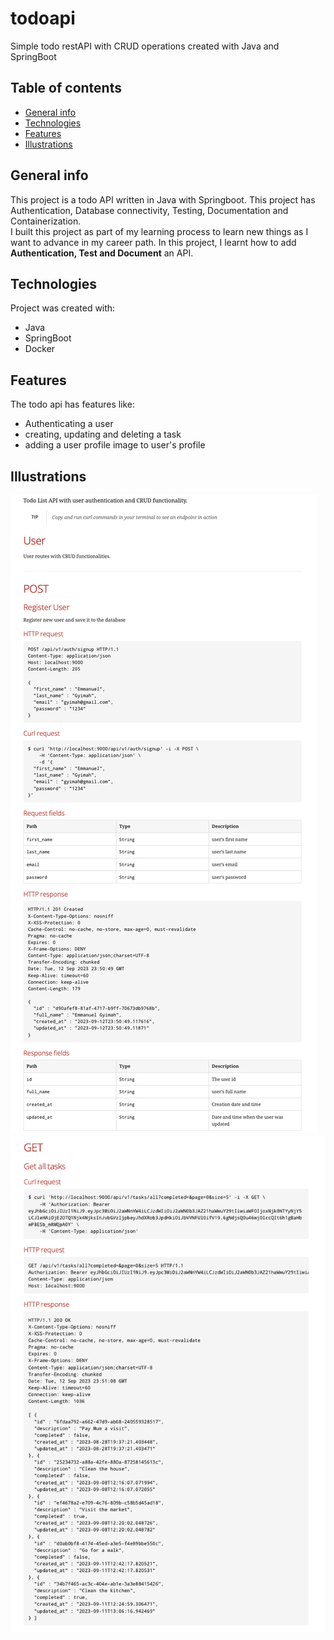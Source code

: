 # todoapi
Simple todo restAPI with CRUD operations created with Java and SpringBoot

## Table of contents
* [General info](#general-info)
* [Technologies](#technologies)
* [Features](#features)
* [Illustrations](#illustrations)

## General info
This project is a todo API written in Java with Springboot. This project has Authentication, Database connectivity, Testing, Documentation and Containerization.</br>
I built this project as part of my learning process to learn new things as I want to advance in my career path. In this project, I learnt how to add <strong>Authentication, Test and Document</strong> an API.
	
## Technologies
Project was created with:
* Java
* SpringBoot
* Docker

## Features
The todo api has features like:
* Authenticating a user
* creating, updating and deleting a task
* adding a user profile image to user's profile

## Illustrations
![First Sample](./src/main/resources/images/todoapi_sample.png)
![Second Sample](./src/main/resources/images/todoapi_sample2.png)
